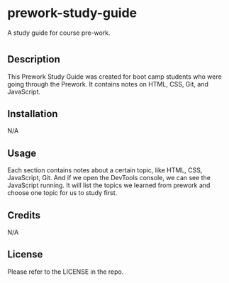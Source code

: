 # prework-study-guide
A study guide for course pre-work.
# <Your-Project-Title>

## Description

This Prework Study Guide was created for boot camp students who were going through the Prework. It contains notes on HTML, CSS, Git, and JavaScript.



## Installation

N/A

## Usage

Each section contains notes about a certain topic, like HTML, CSS, JavaScript, Git. And if we open the DevTools console, we can see the JavaScript running. It will list the topics we learned from prework and choose one topic for us to study first.

## Credits

N/A


## License

Please refer to the LICENSE in the repo.

